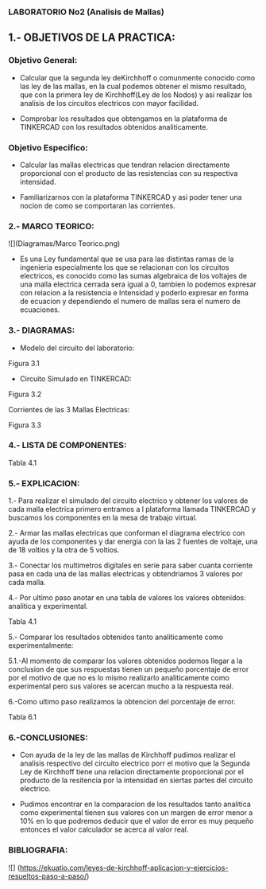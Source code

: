 ###  LABORATORIO No2 (Analisis de Mallas)

##  1.- OBJETIVOS DE LA PRACTICA:

###  Objetivo General:

-  Calcular que la segunda ley deKirchhoff  o comunmente conocido como las ley de las mallas, en la cual podemos obtener el mismo resultado, que con la primera ley de Kirchhoff(Ley de los Nodos) y asi realizar los analisis de los circuitos electricos con mayor facilidad.

-  Comprobar los resultados que obtengamos en la plataforma de TINKERCAD con los resultados obtenidos analiticamente.

###  Objetivo Especifico:

- Calcular las mallas electricas que tendran relacion directamente proporcional con el  producto de las resistencias con su respectiva intensidad.

- Familiarizarnos con la plataforma TINKERCAD y asi poder tener una nocion de como se comportaran las corrientes.


###  2.- MARCO TEORICO:





![](Diagramas/Marco Teorico.png)



-  Es una Ley fundamental que se usa para las distintas ramas de la ingenieria especialmente los que se relacionan con los circuitos electricos, es conocido como las sumas algebraica de los voltajes de una malla electrica cerrada sera igual a 0, tambien lo podemos expresar con relacion a la resistencia e Intensidad y poderlo expresar en forma de ecuacion y dependiendo el numero de mallas sera el numero de ecuaciones.


###  3.- DIAGRAMAS:

-  Modelo del circuito del laboratorio:




Figura 3.1


- Circuito Simulado en TINKERCAD:



Figura 3.2

Corrientes de las 3 Mallas Electricas:




Figura 3.3

###  4.- LISTA DE COMPONENTES:


Tabla 4.1


###  5.- EXPLICACION:

1.- Para realizar el simulado del circuito electrico y obtener los valores de cada malla electrica primero entramos a l plataforma llamada TINKERCAD y buscamos los componentes en la mesa de trabajo virtual.

2.- Armar las mallas electricas que conforman el diagrama electrico con ayuda de los componentes y dar energia con la las 2 fuentes de voltaje, una de 18 voltios y la otra de 5 voltios.

3.- Conectar los multimetros digitales en serie para saber cuanta corriente pasa en cada una de las mallas electricas y obtendriamos 3 valores por cada malla.

4.- Por ultimo paso anotar en una tabla de valores los valores obtenidos: analitica y experimental.


Tabla 4.1

5.- Comparar los resultados obtenidos tanto analiticamente como experimentalmente:

5.1.-Al momento de comparar los valores obtenidos podemos llegar a la conclusion de que sus respuestas tienen un pequeño porcentaje de error por el motivo de que no es lo mismo realizarlo analiticamente como experimental pero sus valores se acercan mucho a la respuesta real.

6.-Como ultimo paso realizamos la obtencion del porcentaje de error.



Tabla 6.1


###  6.-CONCLUSIONES:

-  Con ayuda de la ley de las mallas de Kirchhoff pudimos realizar el analisis respectivo del circuito electrico porr el motivo que la Segunda Ley de Kirchhoff tiene una relacion directamente proporcional por el producto de la resitencia por la intensidad en siertas partes del circuito electrico.

- Pudimos encontrar en la comparacion de los resultados tanto analitica como experimental tienen sus valores con un margen de error menor a 10% en lo que podremos deducir que el valor de error es muy pequeño entonces el valor calculador se acerca al valor real.

###  BIBLIOGRAFIA:

![] (https://ekuatio.com/leyes-de-kirchhoff-aplicacion-y-ejercicios-resueltos-paso-a-paso/)






















